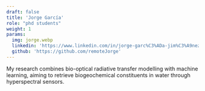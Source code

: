 ```yaml
---
draft: false
title: 'Jorge García'
role: "phd students"
weight: 1
params:
  img: jorge.webp
  linkedin: 'https://www.linkedin.com/in/jorge-garc%C3%ADa-jim%C3%A9nez-26928033/'
  github: 'https://github.com/remoteJorge'
---
```


My research combines bio-optical radiative transfer modelling with machine learning, aiming to retrieve biogeochemical constituents in water through hyperspectral sensors.
